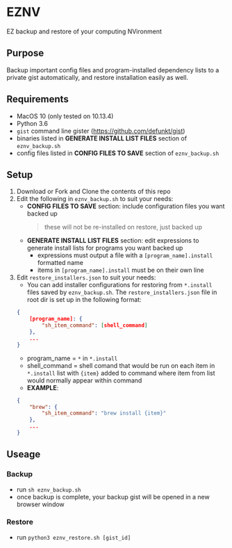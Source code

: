 # EZNV 

EZ backup and restore of your computing NVironment

## Purpose

Backup important config files and program-installed dependency lists to a
private gist automatically, and restore installation easily as well.

## Requirements

- MacOS 10 (only tested on 10.13.4)
- Python 3.6
- `gist` command line gister (https://github.com/defunkt/gist)
- binaries listed in **GENERATE INSTALL LIST FILES** section of `eznv_backup.sh`
- config files listed in **CONFIG FILES TO SAVE** section of `eznv_backup.sh`

## Setup

1. Download or Fork and Clone the contents of this repo
2. Edit the following in `eznv_backup.sh` to suit your needs:
   - **CONFIG FILES TO SAVE** section: include configuration files you want backed up
     > these will not be re-installed on restore, just backed up
   - **GENERATE INSTALL LIST FILES** section: edit expressions to generate install lists for programs you want backed up
     - expressions must output a file with a `[program_name].install` formatted name
     - items in `[program_name].install` must be on their own line
3. Edit `restore_installers.json` to suit your needs:
    - You can add installer configurations for restoring from `*.install` files saved by `eznv_backup.sh`. The `restore_installers.json` file in root dir is set up in the following format:
    ```json
    {
        [program_name]: {
            "sh_item_command": [shell_command]
        },
        ...
    }
    ```
    - program_name =  `*` in `*.install`
    - shell_command = shell comand that would be run on each item in `*.install` list with `{item}` added to command where item from list would normally appear within command
    - **EXAMPLE**:
    ```json
    {
        "brew": {
            "sh_item_command": "brew install {item}"
        },
        ...
    }
    ```
## Useage

### Backup
- run `sh eznv_backup.sh`
- once backup is complete, your backup gist will be opened in a new browser window

### Restore
- run `python3 eznv_restore.sh [gist_id]`